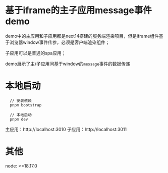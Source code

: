 # 基于iframe的主子应用message事件demo

demo中的主应用和子应用都是next14搭建的服务端渲染项目，但是iframe组件基于浏览器window事件传参，必须是客户端渲染组件；

子应用可以是普通的spa应用；

demo展示了主/子应用间基于window的`message`事件的数据传递


# 本地启动

```node
  // 安装依赖
  pnpm bootstrap

  // 本地启动
  pnpm dev
```

主应用：http://localhost:3010
子应用：http://localhost:3011

# 其他
node: >=18.17.0
